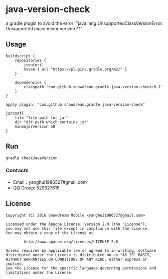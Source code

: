 # java-version-check
   
a gradle plugin to avoid the error: "java.lang.UnsupportedClassVersionError: Unsupported major.minor version **"      

## Usage
```
buildscript {
    repositories {
        jcenter()
        maven { url "https://plugins.gradle.org/m2/" }
    }
    
    dependencies {
        classpath 'com.github.snowdream.gradle:java-version-check:0.1'
    }
}

apply plugin: "com.github.snowdream.gradle.java-version-check"

jarconf{
    file "file path for jar"
    dir "dir path which contains jar"
    minmajorversion 50
}
```
## Run
```
gradle checkJavaVersion
```

### Contacts
* Email：yanghui1986527#gmail.com
* QQ Group: 529327615      


## License
```
Copyright (C) 2016 Snowdream Mobile <yanghui1986527@gmail.com>

Licensed under the Apache License, Version 2.0 (the "License");
you may not use this file except in compliance with the License.
You may obtain a copy of the License at

        http://www.apache.org/licenses/LICENSE-2.0

Unless required by applicable law or agreed to in writing, software
distributed under the License is distributed on an "AS IS" BASIS,
WITHOUT WARRANTIES OR CONDITIONS OF ANY KIND, either express or implied.
See the License for the specific language governing permissions and
limitations under the License.
```
